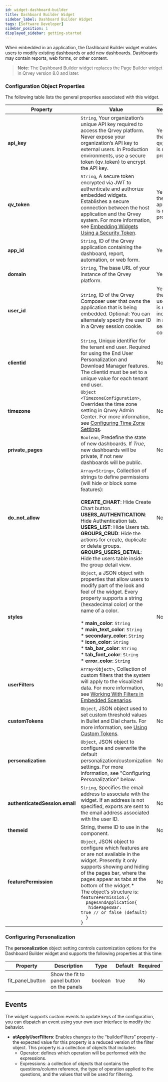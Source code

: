 ```yaml
---
id: widget-dashboard-builder
title: Dashboard Builder Widget
sidebar_label: Dashboard Builder Widget
tags: [Software Developer]
sidebar_position: 1
displayed_sidebar: getting-started
---
```

<div style={{textAlign: "justify"}}>


When embedded in an application, the Dashboard Builder widget enables users to modify existing dashboards or add new dashboards. Dashboards may contain reports, web forms, or other content. 

>**Note**: The Dashboard Builder widget replaces the Page Builder widget in Qrvey version 8.0 and later. 


### Configuration Object Properties
The following table lists the general properties associated with this widget. 

| **Property** | **Value** | **Required** |
| --- | --- | --- |
| **api_key** | `String`, Your organization’s unique API key required to access the Qrvey platform. Never expose your organization’s API key to external users. In Production environments, use a secure token (qv_token) to encrypt the API key. | Yes, if the qv_token is not provided |
| **qv_token** | `String`, A secure token encrypted via JWT to authenticate and authorize embedded widgets. Establishes a secure connection between the host application and the Qrvey system. For more information, see [Embedding Widgets Using a Security Token](../embedding-widgets-security-token.md). | Yes, if the api_key is not provided |
| **app_id** | `String`, ID of the Qrvey application containing the dashboard, report, automation, or web form. | Yes |
| **domain** | `String`, The base URL of your instance of the Qrvey platform. | Yes | 
| **user_id** | `String`, ID of the Qrvey Composer user that owns the application that is being embedded. Optional: You can alternately specify the user ID in a Qrvey session cookie. | Yes, if the user_id is not included in a session cookie  |
| **clientid** | `String`, Unique identifier for the tenant end user. Required for using the End User Personalization and Download Manager features. The clientid must be set to a unique value for each tenant end user. | No |
| **timezone** | `Object <TimezoneConfiguration>`, Overrides the time zone setting in Qrvey Admin Center. For more information, see [Configuring Time Zone Settings](../../10-Timezone%20Settings/timezone-support.md).  | No |
| **private_pages** | `Boolean`, Predefine the state of new dashboards. If *True*, new dashboards will be private, if not new dashboards will be public. | No |
| **do_not_allow** | `Array<String>`, Collection of strings to define permissions (will hide or block some features): <br /><br />**CREATE_CHART**: Hide Create Chart button.<br />**USERS_AUTHENTICATION**: Hide Authentication tab.<br />**USERS_LIST**: Hide Users tab.<br />**GROUPS_CRUD**: Hide the actions for create, duplicate or delete groups.<br />**GROUPS_USERS_DETAIL**: Hide the users table inside the group detail view. | No |
| **styles** | `Object`, a JSON object with properties that allow users to modify part of the look and feel of the widget. Every property supports a string (hexadecimal color) or the name of a color.<br /><br />* **main_color**: `String`<br />* **main_text_color**: `String`<br />* **secondary_color**: `String`<br />* **icon_color**: `String`<br />* **tab_bar_color**: `String`<br />* **tab_font_color**: `String`<br />* **error_color**: `String` | No |
| **userFilters** | `Array<Object>`, Collection of custom filters that the system will apply to the visualized data. For more information, see [Working With Filters in Embedded Scenarios](../filters-embedded-scenarios.md). | No
| **customTokens** | `Object`, JSON object used to set custom threshold values in Bullet and Dial charts. For more information, see [Using Custom Tokens](../customTokens.md). | No
| **personalization** | `Object`, JSON object to configure and overwrite the default personalization/customization settings. For more information, see "Configuring Personalization" below. | No  
| **authenticatedSession.email** | `String`, Specifies the email address to associate with the widget. If an address is not specified, exports are sent to the email address associated with the user ID. | No
| **themeid** | String, theme ID to use in the component. | No
| **featurePermission** | `Object`, JSON object to configure which features are or are not available in the widget. Presently it only supports showing and hiding of the pages bar, where the pages appear as tabs at the bottom of the widget.*<br/>The object’s structure is:<br/><code>featurePermission:{<br/>&nbsp;&nbsp;pagesAndApplication{<br/>&nbsp;&nbsp;&nbsp;hidePagesBar: true // or false (default)<br/>&nbsp;&nbsp;}<br/>}</code> | No

### Configuring Personalization
The **personalization** object setting controls customization options for the Dashboard Builder widget and supports the following properties at this time:


| **Property** | **Description** | **Type** | **Default** | **Required** |
| --- | --- | --- | --- | --- |
| fit_panel_button | Show the fit to panel button on the panels | boolean | true | No


## Events
The widget supports custom events to update keys of the configuration, you can dispatch an event using your own user interface to modify the behavior.
* **atApplyUserFilters**: Enables changes to the “builderFilters” property - the expected value for this property is a reduced version of the filter object. This property is a collection of objects that includes:
  * Operator: defines which operation will be performed with the expressions.
  * Expressions: a collection of objects that contains the questions/column reference, the type of operation applied to the questions, and the values that will be used for filtering.

<!-- 
## Code Samples
The following samples demonstrate how this widget can be used in an HTML page. 

| **Implementation** | **Description** | **Front-end Code** | **Back-end Code** |
| --- | --- | --- | --- |
| Basic API Key | This sample uses a basic API key to embed a full Dashboard Builder widget. It does not encrypt the API key and is not suitable for production environments.| [codepen](https://codepen.io/qrveysamples/pen/PoxMMYP/38e4021367bada1da1cb90d58bb3da24) | n/a |
| Basic API Key - Single Report | This sample uses a basic API key to embed a single Dashboard Builder widget. It does not encrypt the API key and is not suitable for production environments.| [codepen](https://codepen.io/qrveysamples/pen/poQMMvW/d6c0435e222946438ab38782bcedc380) | n/a | 
-->

</div>